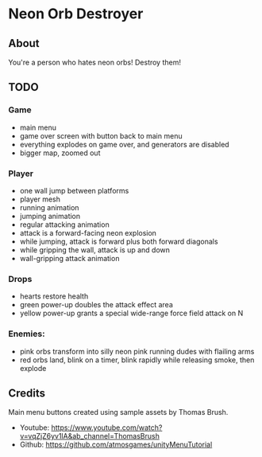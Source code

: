 # Neon Orb Destroyer

## About

You're a person who hates neon orbs! Destroy them!

## TODO

### Game

- main menu
- game over screen with button back to main menu
- everything explodes on game over, and generators are disabled
- bigger map, zoomed out

### Player

- one wall jump between platforms
- player mesh
- running animation
- jumping animation
- regular attacking animation
- attack is a forward-facing neon explosion
- while jumping, attack is forward plus both forward diagonals
- while gripping the wall, attack is up and down
- wall-gripping attack animation

### Drops

- hearts restore health
- green power-up doubles the attack effect area
- yellow power-up grants a special wide-range force field attack on N

### Enemies:

- pink orbs transform into silly neon pink running dudes with flailing arms
- red orbs land, blink on a timer, blink rapidly while releasing smoke, then explode

## Credits

Main menu buttons created using sample assets by Thomas Brush.

- Youtube: https://www.youtube.com/watch?v=vqZjZ6yv1lA&ab_channel=ThomasBrush
- Github: https://github.com/atmosgames/unityMenuTutorial

